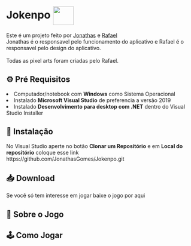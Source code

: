 <h1>Jokenpo <img align="center" src="https://media.discordapp.net/attachments/956982508292046949/961024183867949066/button_scissors_1.png" width="55" height="50" /></h1>

Este é um projeto feito por [Jonathas](https://github.com/JonathasGomes) e [Rafael](https://github.com/RafaelFigueiredo1)<br>
Jonathas é o responsavel pelo funcionamento do aplicativo e Rafael é o responsavel pelo design do aplicativo.<br><br>
Todas as pixel arts foram criadas pelo Rafael. 

<h2>⚙️ Pré Requisitos</h2>
<li>Computador/notebook com <b>Windows</b> como Sistema Operacional<br>
<li>Instalado <b>Microsoft Visual Studio</b> de preferencia a versão 2019<br>
<li>Instalado <b>Desenvolvimento para desktop com .NET</b> dentro do Visual Studio Installer

<h2>📂 Instalação</h2>
No Visual Studio aperte no botão <b>Clonar um Repositório</b>
e em <b>Local do repositório</b> coloque esse link https://github.com/JonathasGomes/Jokenpo.git
<h2>📥 Download</h2>
Se você só tem interesse em jogar baixe o jogo por aqui
<h2>📜 Sobre o Jogo </h2>
<h2>🕹 Como Jogar </h2>
